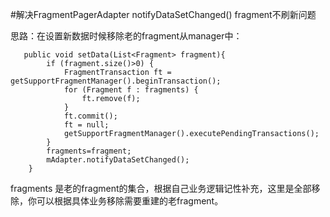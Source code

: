 #解决FragmentPagerAdapter notifyDataSetChanged() fragment不刷新问题

思路：在设置新数据时候移除老的fragment从manager中：
```
   public void setData(List<Fragment> fragment){
        if (fragment.size()>0) {
            FragmentTransaction ft = getSupportFragmentManager().beginTransaction();
            for (Fragment f : fragments) {
                ft.remove(f);
            }
            ft.commit();
            ft = null;
            getSupportFragmentManager().executePendingTransactions();
        }
        fragments=fragment;
        mAdapter.notifyDataSetChanged();
    }

```

fragments 是老的fragment的集合，根据自己业务逻辑记性补充，这里是全部移除，你可以根据具体业务移除需要重建的老fragment。